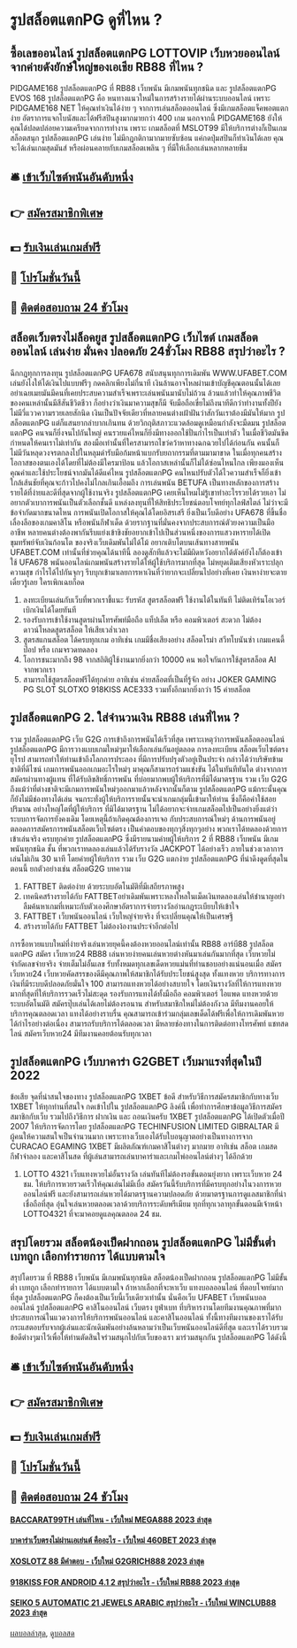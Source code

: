# รูปสล็อตแตกPG ดูที่ไหน ?
## ซื้อเลขออนไลน์ รูปสล็อตแตกPG LOTTOVIP เว็บหวยออนไลน์ จากค่ายดังยักษ์ใหญ่ของเอเชีย RB88 ที่ไหน ?
PIDGAME168 รูปสล็อตแตกPG ที่ RB88 เว็บพนัน มีเกมพนันทุกชนิด และ รูปสล็อตแตกPG EVOS 168 รูปสล็อตแตกPG คือ หนทางแนวใหม่ในการสร้างรายได้ผ่านระบบออนไลน์ เพราะ PIDGAME168 NET ให้คุณทำเงินได้ง่าย ๆ จากการเล่นสล็อตออนไลน์ ซึ่งมีเกมสล็อตแจ็คพอตแตกง่าย อัตราการแจกโบนัสและได้ฟรีสปินสูงมากมายกว่า 400 เกม นอกจากนี้ PIDGAME168 ยังให้คุณได้ปลดปล่อยความเครียดจากการทำงาน เพราะ เกมสล็อตที่ MSLOT99 มีให้บริการต่างก็เป็นเกมสล็อตสนุก รูปสล็อตแตกPG เล่นง่าย ไม่มีกฎกติกามากมายซับซ้อน แค่กดปุ่มสปินก็ทำเงินได้เลย คุณจะได้เล่นเกมสุดมันส์ หรือผ่อนคลายกับเกมสล็อตเพลิน ๆ ที่มีให้เลือกเล่นหลากหลายธีม

## 🛎 [เข้าเว็บไซต์พนันอันดับหนึ่ง](https://bit.ly/3SdLNi2)
## 👉 [สมัครสมาชิกพิเศษ](https://bit.ly/3SdLNi2)
## 💵 [รับเงินเล่นเกมส์ฟรี](https://bit.ly/3dyRKHj)
## 👑 [โปรโมชั่นวันนี้](https://bit.ly/3dyRKHj)
## 📱 [ติดต่อสอบถาม 24 ชัวโมง](https://bit.ly/3dyRKHj)

## สล็อตเว็บตรงไม่ล็อคยูส รูปสล็อตแตกPG เว็บไซต์ เกมสล็อต ออนไลน์ เล่นง่าย มั่นคง ปลอดภัย 24ชั่วโมง RB88 สรุปว่าอะไร ?
ฉีกกฎทุกการลงทุน รูปสล็อตแตกPG UFA678 สนับสนุนทุกการเดิมพัน WWW.UFABET.COM เล่นยังไงให้ได้เงินไปแบบฟรีๆ กดคลิกเพียงไม่กี่นาที เงินล้านอาจไหลผ่านเข้าบัญชีคุณตอนนั้นได้เลย อย่าเฉยเมยมันมีคนที่เคยประสบความสำเร็จเพราะเล่นพนันมานับไม่ถ้วน ล้วนแล้วทำให้คุณภาพชีวิตของคนเหล่านั้นมีสีสันชีวิตชีวา ก็อย่างว่าเงินมาความสุขก็มี จับมือถือเขี่ยไม่ถึงนาทีดีกว่าทำงานทั้งปียังไม่มีวี่แววความรวยเลยสักนิด เงินเป็นปัจจัยเดียวที่หลายคนต่างเฝ้าฝันว่าสักวันเราต้องมีมันให้มาก รูปสล็อตแตกPG แต่ก็แสนยากลำบากเกินทน ด้วยวิกฤติสภาวะแวดล้อมดูเหมือนกำลังจะมืดมน รูปสล็อตแตกPG คนจนก็ยิ่งจนไปกันใหญ่ คนรวยแค่ไหนก็ยิ่งมีทางออกใช้ปั่นกำไรเป็นเท่าตัว ในเมื่อชีวิตมันขีดกำหนดให้คนเราไม่เท่ากัน สองมือเท่านั้นที่ใครสามารถไขว่คว้าหาทางฉกฉวยไปได้ก่อนกัน คนนั้นก็ไม่มีวันหลุดวงจรตกลงไปในหลุมดำรับมือก้มหน้าแบกรับยถากรรมที่ตามมามาขาด ในเมื่อทุกคนสร้างโอกาสของตนเองได้โดยที่ไม่ต้องมีใครมาป้อน แล้วโอกาสเหล่านั้นก็ไม่ได้ซ่อนไหนไกล เพียงมองเห็นคุณค่าและใช้ประโยชน์จากมันได้ดีแค่ไหน รูปสล็อตแตกPG คนไหนปรับตัวได้ไวความสำเร็จก็ยิ่งเข้าใกล้เส้นชัยที่คุณจะก้าวไปคงไม่ไกลเกินเอื้อมถึง การเล่นพนัน BETUFA เป็นทางหลักของการสร้างรายได้ที่ง่ายและดีที่สุดจากผู้ใช้งานจริง รูปสล็อตแตกPG เคยเห็นไหมไม่รู้เขาทำอะไรรวยได้รวยเอา ไม่อยากตัวเบาการพนันเป็นตัวเลือกชั้นดี แหล่งลงทุนที่ให้สิทธิประโยชน์ตอบโจทย์ทุกไลฟ์สไตล์ ไม่ว่าจะมีข้อจำกัดมากขนาดไหน การพนันเปิดโอกาสให้คุณได้โดยอิสรเสรี ยิ่งเป็นเว็บดีอย่าง UFA678 ที่ขึ้นชื่อเลื่องลือของเกมคาสิโน หรือพนันกีฬาเด็ด ด้วยรากฐานที่มั่นคงจากประสบการณ์ตัวยงความเป็นมืออาชีพ หลายคนต่างต้องพากันรีบแย่งเข้าขิงชัยอยากเข้าไปเป็นส่วนหนึ่งของการแสวงหารายได้เปิดขุมทรัพย์จับเงินก้อนโต ของจริงเว็บเดิมพันไม่ได้โม้ อยากเติบโตบนเส้นทางสายพนัน UFABET.COM เท่านั้นที่ช่วยคุณได้นาทีนี้ ลองดูสักทีแล้วจะไม่มีผิดหวังอยากได้ตังค์ยังไงก็ต้องเข้าใช้ UFA678 พนันออนไลน์เกมพนันสร้างรายได้ให้ผู้ใช้บริการมากที่สุด ไม่หยุดเติมเสียงหัวเราะปลุกความสุข กำไรได้ไปกันจุกๆ รีบบุกเข้ามาเลยการหาเงินที่ว่ายากจะเปลี่ยนไปอย่างที่เคย เงินหาง่ายจะตายเดี๋ยวรู้เลย ใครเพิกเฉยก็อด
1. ลงทะเบียนเล่นกับเว็บที่พวกเราชี้แนะ รับรหัส สูตรสล็อตฟรี ใช้งานได้ในทันที ไม่ติดเทิร์นโอเวอร์เบิกเงินได้โดยทันที
2. รองรับการเข้าใช้งานสูตรผ่านโทรศัพท์มือถือ แท็ปเล็ต หรือ คอมพิวเตอร์ สะดวก ไม่ต้องดาวน์โหลดสูตรสล็อต ให้เสียเวล่ำเวลา
3. สูตรสแกนสล็อต ได้ครบทุกเกม อาทิเช่น เกมมีชื่อเสียงอย่าง สล็อตโรม่า สวีทโบนันซ่า เกมแคนดี้ป๊อป หรือ เกมจรวดทดลอง
4. โอการชนะมากถึง 98 จากสถิติผู้ใช้งานมากยิ่งกว่า 10000 คน พอใจกันการใช้สูตรสล็อต AI จากพวกเรา
5. สามารถใช้สูตรสล็อตฟรีได้ทุกค่าย อาทิเช่น ค่ายสล็อตที่เป็นที่รู้จัก อย่าง JOKER GAMING PG SLOT SLOTXO 918KISS ACE333 รวมทั้งอีกมากยิ่งกว่า 15 ค่ายสล็อต

## รูปสล็อตแตกPG 2. ใส่จำนวนเงิน RB88 เล่นที่ไหน ?
รวม รูปสล็อตแตกPG เว็บ G2G การเข้าถึงการพนันได้เร็วที่สุด เพราะเหตุว่าการพนันสล็อตออนไลน์ รูปสล็อตแตกPG มีการวางแบบเกมใหม่ๆมาให้เลือกเล่นกันอยู่ตลอด การลงทะเบียน สล็อตเว็บไซต์ตรง ยุโรป สามารถทำให้ท่านเข้าถึงโลกการประลอง ที่มีการปรับปรุงตัวอยู่เป็นประจำ กล่าวได้ว่าบริษัทข้ามชาติที่ดีไซน์ เกมการพนันออกเกมอะไรใหม่ๆ มาคุณก็สามารถร่วมแข่งขัน ได้ในทันทีทันใด ต่างจากการสมัครผ่านทางผู้แทน ที่ได้รับลิขสิทธิ์การพนัน ที่บ่อยมากพบผู้ให้บริการที่มิได้มาตรฐาน รวม เว็บ G2G ถึงแม้ว่าที่ต่างชาติจะมีเกมการพนันใหม่ๆออกมาแล้วหลังจากนั้นก็ตาม รูปสล็อตแตกPG แม้กระนั้นคุณก็ยังไม่มีช่องทางได้เล่น จนกระทั่งผู้ให้บริการรายนั้นจะนำเกมกลุ่มนี้เข้ามาให้ท่าน ซึ่งก็คือค่าใช้สอยปริมาณ อย่างใหญ่โตที่ผู้ให้บริการ ที่มิได้มาตรฐาน ไม่ได้อยากจะจ่ายเกมสล็อตไปเป็นอย่างยิ่งแต่ว่าระบบการจัดการยังคงเดิม โดยเหตุนี้ถ้าเกิดคุณต้องการเจอ กับประสบการณ์ใหม่ๆ ด้านการพนันอยู่ตลอดการสมัครการพนันสล็อตเว็บไซต์ตรง เป็นคำตอบของทุกๆสิ่งทุกๆอย่าง พวกเราได้ทดลองด้วยการเข้าเล่นจริง ครบทุกค่าย รูปสล็อตแตกPG ซึ่งมีรายนามค่ายผู้ให้บริการ 2 ที่ RB88 เว็บพนัน มีเกมพนันทุกชนิด ชั้น ที่พวกเราทดลองเล่นแล้วได้รับรางวัล JACKPOT ได้อย่างเร็ว ภายในช่วงเวลาการเล่นไม่เกิน 30 นาที โดยค่ายผู้ให้บริการ รวม เว็บ G2G แตกง่าย รูปสล็อตแตกPG ที่น่าดึงดูดที่สุดในตอนนี้ ยกตัวอย่างเช่น สล็อตG2G
บทความ
1. FATTBET ติดต่อง่าย ด้วยระบบอัตโนมัติที่มีเสถียรภาพสูง
2. เทคนิคสร้างรายได้กับ FATTBETอย่าเดิมพันเพราะหลงใหลในเม็ดเงินทดลองเล่นให้ชำนาญอย่าลืมค้นหาเกมที่เหมาะกับตัวเองศึกษาอัตราการจ่ายรางวัลอ่านกฎระเบียบให้เข้าใจ
3. FATTBET เว็บพนันออนไลน์ เว็บใหญ่จ่ายจริง ที่จะเปลี่ยนคุณให้เป็นเศรษฐี
4. สร้างรายได้กับ FATTBET ไม่ต้องง้องานประจำอีกต่อไป

การซื้อหวยแบบใหม่ที่ง่ายจริงเล่นหวยยุคนี้คงต้องหวยออนไลน์เท่านั้น RB88 อาร์บี88 รูปสล็อตแตกPG สมัคร เว็บหวย24 RB88 เล่นหวยง่ายคนเล่นหวยต่างหันมาเล่นกันมากที่สุด เว็บหวยไม่จำกัดเลขจ่ายจริง จ่ายเต็มไม่อั้นเลข รับทั้งหมดทุกเลขเด็ดหวยแม่นที่ท่านชอบอย่างแน่นอนเมื่อ สมัครเว็บหวย24 เว็บหวยคัดสรรของดีมีคุณภาพให้สมาชิกได้รับประโยชน์สูงสุด ทั้งแทงหวย บริการทางการเงินที่มีระบบดีปลอดภัยมั่นใจ 100 สามารถแทงหวยได้อย่างสบายใจ โดยเงินรางวัลที่ให้การแทงหวยมากที่สุดที่ให้บริการรวดเร็วไม่สะดุด รองรับการแทงได้ทั้งมือถือ คอมพิวเตอร์ ไอแพด แทงหวยด้วยระบบอัตโนมัติ สมัครปุ๊บเล่นได้เลยไม่ต้องรอนาน สำหรับสมาชิกใหม่ไม่ต้องกังวล มีทีมงานคอยให้บริการคุณตลอดเวลา แทงได้อย่างราบรื่น คุณสามารถเข้าร่วมกลุ่มเลขเด็ดได้ฟรีเพื่อให้การเดิมพันหวยได้กำไรอย่างต่อเนื่อง สามารถรับบริการได้ตลอดเวลา มีหลายช่องทางในการติดต่อทางโทรศัพท์ แชทสดไลน์ สมัครเว็บหวย24 มีทีมงานคอยต้อนรับทุกเวลา

## รูปสล็อตแตกPG เว็บบาคาร่า G2GBET เว็บมาแรงที่สุดในปี 2022
ข้อเสีย
จุดที่น่าสนใจของทาง รูปสล็อตแตกPG 1XBET
ข้อดี
สำหรับวิธีการสมัครสมาชิกกับทางเว็บ 1XBET ให้ทุกท่านที่สนใจ กดเข้าไปใน รูปสล็อตแตกPG ลิงค์นี้ เพื่อทำการศึกษาข้อมูลวิธีการสมัครสมาชิกกับเว็บ รวมไปถึงวิธีการ ฝากเงิน และ ถอนเงินครับ
1XBET รูปสล็อตแตกPG ได้เปิดตัวเมื่อปี 2007 ให้บริการจัดการโดย รูปสล็อตแตกPG TECHINFUSION LIMITED GIBRALTAR มีผู้คนให้ความสนใจเป็นจำนวนมาก เพราะทางเว็บเองได้รับใบอนุญาตอย่างเป็นทางการจาก CURACAO EGAMING 1XBET มีผลิตภัณฑ์เกมคาสิโนต่างๆ มากมาย อาทิเช่น สล็อต เกมสด กีฬาจำลอง และคาสิโนสด ที่ผู้เล่นสามารถเล่นบาคาร่าและเกมไพ่ออนไลน์ต่างๆ ได้อีกด้วย
1. LOTTO 4321 เว็บแทงหวยไม่อั้นรางวัล เล่นทันทีไม่ต้องรอขั้นตอนยุ่งยาก เพราะเว็บหวย 24 ชม. ให้บริการหวยรวดเร็วให้คุณเล่นไม่มีเบื่อ สมัครวันนี้รับบริการที่มีครบทุกอย่างในวงการหวยออนไลน์ฟรี และยังสามารถเล่นหวยได้มาตรฐานความปลอดภัย ด้วยมาตรฐานการดูแลสมาชิกที่น่าเชื่อถือที่สุด อุ่นใจเล่นหวยตลอดเวลาด้วยบริการระดับพรีเมียม ทุกที่ทุกเวลาทุกขั้นตอนมีเจ้าหน้า LOTTO4321 ที่จะมาคอยดูแลคุณตลอด 24 ชม.

## สรุปโดยรวม สล็อตน้องเป็ดฝากถอน รูปสล็อตแตกPG ไม่มีขั้นต่ำ เบทถูก เลือกทำรายการ ได้แบบตามใจ
สรุปโดยรวม ที่ RB88 เว็บพนัน มีเกมพนันทุกชนิด สล็อตน้องเป็ดฝากถอน รูปสล็อตแตกPG ไม่มีขั้นต่ำ เบทถูก เลือกทำรายการ ได้แบบตามใจ ถ้าหากเลือกที่จะหาเว็บ แทงบอลออนไลน์ ที่ตอบโจทย์มากที่สุด รูปสล็อตแตกPG ก็คงต้องเป็นเว็บนี้เว็บเดียวเท่านั้น นั่นคือเว็บ UFABET เว็บพนันบอลออนไลน์ รูปสล็อตแตกPG คาสิโนออนไลน์ เว็บตรง ยูฟ่าเบท ที่บริหารงานโดยทีมงานคุณภาพที่มากประสบการณ์ในแวดวงการให้บริการพนันออนไลน์ และคาสิโนออนไลน์ ทั้งนี้ทางทีมงานของเราได้รับกระแสตอบรับจากผู้เล่นและนักเดิมพันอย่างล้นหลามว่าเป็นเว็บพนันออนไลน์ดีที่สุด และเราได้รวบรวมข้อดีต่างๆมาไว้เพื่อให้ท่านตัดสินใจร่วมสนุกไปกับเว็บของเรา มาร่วมสนุกกัน รูปสล็อตแตกPG ได้ดังนี้

## 🛎 [เข้าเว็บไซต์พนันอันดับหนึ่ง](https://bit.ly/3SdLNi2)
## 👉 [สมัครสมาชิกพิเศษ](https://bit.ly/3SdLNi2)
## 💵 [รับเงินเล่นเกมส์ฟรี](https://bit.ly/3dyRKHj)
## 👑 [โปรโมชั่นวันนี้](https://bit.ly/3dyRKHj)
## 📱 [ติดต่อสอบถาม 24 ชัวโมง](https://bit.ly/3dyRKHj)

#### [BACCARAT99TH เล่นที่ไหน - เว็บใหม่ MEGA888 2023 ล่าสุด](https://atom.io/themes/baccarat99th%20เล่นที่ไหน%20-%20เว็บใหม่%20mega888%202023%20ล่าสุด)
#### [บาคาร่าเว็บตรงไม่ผ่านเอเย่นต์ คืออะไร - เว็บใหม่ 460BET 2023 ล่าสุด](https://atom.io/themes/บาคาร่าเว็บตรงไม่ผ่านเอเย่นต์%20คืออะไร%20-%20เว็บใหม่%20460bet%202023%20ล่าสุด)
#### [XOSLOTZ 88 มีคำตอบ - เว็บใหม่ G2GRICH888 2023 ล่าสุด](https://atom.io/themes/xoslotz%2088%20มีคำตอบ%20-%20เว็บใหม่%20g2grich888%202023%20ล่าสุด)
#### [918KISS FOR ANDROID 4.1 2 สรุปว่าอะไร - เว็บใหม่ RB88 2023 ล่าสุด](https://atom.io/themes/918kiss%20for%20android%204.1%202%20สรุปว่าอะไร%20-%20เว็บใหม่%20rb88%202023%20ล่าสุด)
#### [SEIKO 5 AUTOMATIC 21 JEWELS ARABIC สรุปว่าอะไร - เว็บใหม่ WINCLUB88 2023 ล่าสุด](https://atom.io/themes/seiko%205%20automatic%2021%20jewels%20arabic%20สรุปว่าอะไร%20-%20เว็บใหม่%20winclub88%202023%20ล่าสุด)

[ผลบอลล่าสุด](https://siamsport.tv "ผลบอลล่าสุด"), [ดูบอลสด](https://siamsport.tv/ดูบอลสด "ดูบอลสด")